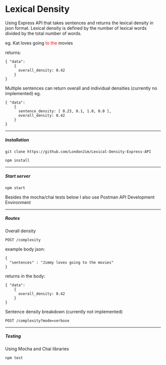 # Lexical Density

Using Express API that takes sentences and returns the lexical density in json format. Lexical density is defined by the number of lexical words divided by the total number of words.

eg. Kat loves going <span style="color:red">to the</span> movies

returns:

```
{ "data":
    {
      overall_density: 0.42
    }
}
```

Multiple sentences can return overall and individual densities (currently no implemented) eg.

```
{ "data":
    {
      sentence_density: [ 0.23, 0.1, 1.0, 0.0 ],
      overall_density: 0.42
    }
}
```

---

##### Installation

`git clone https://github.com/LondonJim/Lexical-Density-Express-API`

`npm install`

---

##### Start server

`npm start`


Besides the mocha/chai tests below I also use Postman API Development Environment

---

##### Routes

Overall density
```
POST /complexity
```
example body json:
```
{
  "sentences" : "Jimmy loves going to the movies"
}
```
returns in the body:
```
{ "data":
    {
      overall_density: 0.42
    }
}
```

Sentence density breakdown (currently not implemented)
```
POST /complexity?mode=verbose
```

---

##### Testing

Using Mocha and Chai libraries

`npm test`
